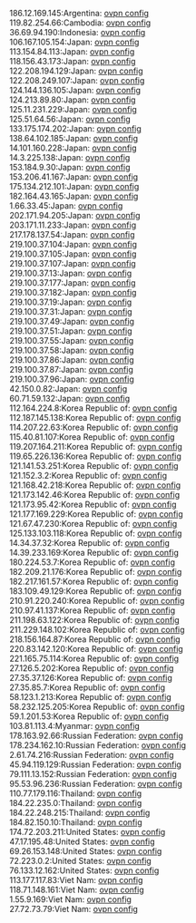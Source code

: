186.12.169.145:Argentina: [ovpn config](vpn/186_12_169_145.ovpn)  
119.82.254.66:Cambodia: [ovpn config](vpn/119_82_254_66.ovpn)  
36.69.94.190:Indonesia: [ovpn config](vpn/36_69_94_190.ovpn)  
106.167.105.154:Japan: [ovpn config](vpn/106_167_105_154.ovpn)  
113.154.84.113:Japan: [ovpn config](vpn/113_154_84_113.ovpn)  
118.156.43.173:Japan: [ovpn config](vpn/118_156_43_173.ovpn)  
122.208.194.129:Japan: [ovpn config](vpn/122_208_194_129.ovpn)  
122.208.249.107:Japan: [ovpn config](vpn/122_208_249_107.ovpn)  
124.144.136.105:Japan: [ovpn config](vpn/124_144_136_105.ovpn)  
124.213.89.80:Japan: [ovpn config](vpn/124_213_89_80.ovpn)  
125.11.231.229:Japan: [ovpn config](vpn/125_11_231_229.ovpn)  
125.51.64.56:Japan: [ovpn config](vpn/125_51_64_56.ovpn)  
133.175.174.202:Japan: [ovpn config](vpn/133_175_174_202.ovpn)  
138.64.102.185:Japan: [ovpn config](vpn/138_64_102_185.ovpn)  
14.101.160.228:Japan: [ovpn config](vpn/14_101_160_228.ovpn)  
14.3.225.138:Japan: [ovpn config](vpn/14_3_225_138.ovpn)  
153.184.9.30:Japan: [ovpn config](vpn/153_184_9_30.ovpn)  
153.206.41.167:Japan: [ovpn config](vpn/153_206_41_167.ovpn)  
175.134.212.101:Japan: [ovpn config](vpn/175_134_212_101.ovpn)  
182.164.43.165:Japan: [ovpn config](vpn/182_164_43_165.ovpn)  
1.66.33.45:Japan: [ovpn config](vpn/1_66_33_45.ovpn)  
202.171.94.205:Japan: [ovpn config](vpn/202_171_94_205.ovpn)  
203.171.11.233:Japan: [ovpn config](vpn/203_171_11_233.ovpn)  
217.178.137.54:Japan: [ovpn config](vpn/217_178_137_54.ovpn)  
219.100.37.104:Japan: [ovpn config](vpn/219_100_37_104.ovpn)  
219.100.37.105:Japan: [ovpn config](vpn/219_100_37_105.ovpn)  
219.100.37.107:Japan: [ovpn config](vpn/219_100_37_107.ovpn)  
219.100.37.13:Japan: [ovpn config](vpn/219_100_37_13.ovpn)  
219.100.37.177:Japan: [ovpn config](vpn/219_100_37_177.ovpn)  
219.100.37.182:Japan: [ovpn config](vpn/219_100_37_182.ovpn)  
219.100.37.19:Japan: [ovpn config](vpn/219_100_37_19.ovpn)  
219.100.37.31:Japan: [ovpn config](vpn/219_100_37_31.ovpn)  
219.100.37.49:Japan: [ovpn config](vpn/219_100_37_49.ovpn)  
219.100.37.51:Japan: [ovpn config](vpn/219_100_37_51.ovpn)  
219.100.37.55:Japan: [ovpn config](vpn/219_100_37_55.ovpn)  
219.100.37.58:Japan: [ovpn config](vpn/219_100_37_58.ovpn)  
219.100.37.86:Japan: [ovpn config](vpn/219_100_37_86.ovpn)  
219.100.37.87:Japan: [ovpn config](vpn/219_100_37_87.ovpn)  
219.100.37.96:Japan: [ovpn config](vpn/219_100_37_96.ovpn)  
42.150.0.82:Japan: [ovpn config](vpn/42_150_0_82.ovpn)  
60.71.59.132:Japan: [ovpn config](vpn/60_71_59_132.ovpn)  
112.164.224.8:Korea Republic of: [ovpn config](vpn/112_164_224_8.ovpn)  
112.187.145.138:Korea Republic of: [ovpn config](vpn/112_187_145_138.ovpn)  
114.207.22.63:Korea Republic of: [ovpn config](vpn/114_207_22_63.ovpn)  
115.40.81.107:Korea Republic of: [ovpn config](vpn/115_40_81_107.ovpn)  
119.207.164.211:Korea Republic of: [ovpn config](vpn/119_207_164_211.ovpn)  
119.65.226.136:Korea Republic of: [ovpn config](vpn/119_65_226_136.ovpn)  
121.141.53.251:Korea Republic of: [ovpn config](vpn/121_141_53_251.ovpn)  
121.152.3.2:Korea Republic of: [ovpn config](vpn/121_152_3_2.ovpn)  
121.168.42.218:Korea Republic of: [ovpn config](vpn/121_168_42_218.ovpn)  
121.173.142.46:Korea Republic of: [ovpn config](vpn/121_173_142_46.ovpn)  
121.173.95.42:Korea Republic of: [ovpn config](vpn/121_173_95_42.ovpn)  
121.177.169.229:Korea Republic of: [ovpn config](vpn/121_177_169_229.ovpn)  
121.67.47.230:Korea Republic of: [ovpn config](vpn/121_67_47_230.ovpn)  
125.133.103.118:Korea Republic of: [ovpn config](vpn/125_133_103_118.ovpn)  
14.34.37.32:Korea Republic of: [ovpn config](vpn/14_34_37_32.ovpn)  
14.39.233.169:Korea Republic of: [ovpn config](vpn/14_39_233_169.ovpn)  
180.224.53.7:Korea Republic of: [ovpn config](vpn/180_224_53_7.ovpn)  
182.209.21.176:Korea Republic of: [ovpn config](vpn/182_209_21_176.ovpn)  
182.217.161.57:Korea Republic of: [ovpn config](vpn/182_217_161_57.ovpn)  
183.109.49.129:Korea Republic of: [ovpn config](vpn/183_109_49_129.ovpn)  
210.91.220.240:Korea Republic of: [ovpn config](vpn/210_91_220_240.ovpn)  
210.97.41.137:Korea Republic of: [ovpn config](vpn/210_97_41_137.ovpn)  
211.198.63.122:Korea Republic of: [ovpn config](vpn/211_198_63_122.ovpn)  
211.229.148.102:Korea Republic of: [ovpn config](vpn/211_229_148_102.ovpn)  
218.156.164.87:Korea Republic of: [ovpn config](vpn/218_156_164_87.ovpn)  
220.83.142.120:Korea Republic of: [ovpn config](vpn/220_83_142_120.ovpn)  
221.165.75.114:Korea Republic of: [ovpn config](vpn/221_165_75_114.ovpn)  
27.126.5.202:Korea Republic of: [ovpn config](vpn/27_126_5_202.ovpn)  
27.35.37.126:Korea Republic of: [ovpn config](vpn/27_35_37_126.ovpn)  
27.35.85.7:Korea Republic of: [ovpn config](vpn/27_35_85_7.ovpn)  
58.123.1.213:Korea Republic of: [ovpn config](vpn/58_123_1_213.ovpn)  
58.232.125.205:Korea Republic of: [ovpn config](vpn/58_232_125_205.ovpn)  
59.1.201.53:Korea Republic of: [ovpn config](vpn/59_1_201_53.ovpn)  
103.81.113.4:Myanmar: [ovpn config](vpn/103_81_113_4.ovpn)  
178.163.92.66:Russian Federation: [ovpn config](vpn/178_163_92_66.ovpn)  
178.234.162.10:Russian Federation: [ovpn config](vpn/178_234_162_10.ovpn)  
2.61.74.216:Russian Federation: [ovpn config](vpn/2_61_74_216.ovpn)  
45.94.119.129:Russian Federation: [ovpn config](vpn/45_94_119_129.ovpn)  
79.111.13.152:Russian Federation: [ovpn config](vpn/79_111_13_152.ovpn)  
95.53.96.236:Russian Federation: [ovpn config](vpn/95_53_96_236.ovpn)  
110.77.179.116:Thailand: [ovpn config](vpn/110_77_179_116.ovpn)  
184.22.235.0:Thailand: [ovpn config](vpn/184_22_235_0.ovpn)  
184.22.248.215:Thailand: [ovpn config](vpn/184_22_248_215.ovpn)  
184.82.150.10:Thailand: [ovpn config](vpn/184_82_150_10.ovpn)  
174.72.203.211:United States: [ovpn config](vpn/174_72_203_211.ovpn)  
47.17.195.48:United States: [ovpn config](vpn/47_17_195_48.ovpn)  
69.26.153.148:United States: [ovpn config](vpn/69_26_153_148.ovpn)  
72.223.0.2:United States: [ovpn config](vpn/72_223_0_2.ovpn)  
76.133.12.162:United States: [ovpn config](vpn/76_133_12_162.ovpn)  
113.177.117.83:Viet Nam: [ovpn config](vpn/113_177_117_83.ovpn)  
118.71.148.161:Viet Nam: [ovpn config](vpn/118_71_148_161.ovpn)  
1.55.9.169:Viet Nam: [ovpn config](vpn/1_55_9_169.ovpn)  
27.72.73.79:Viet Nam: [ovpn config](vpn/27_72_73_79.ovpn)  
